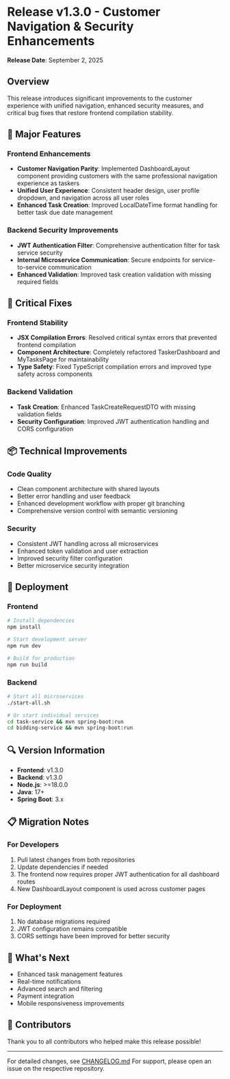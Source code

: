 # Release v1.3.0 - Customer Navigation & Security Enhancements

**Release Date**: September 2, 2025

## Overview

This release introduces significant improvements to the customer experience with unified navigation, enhanced security measures, and critical bug fixes that restore frontend compilation stability.

## 🎯 Major Features

### Frontend Enhancements
- **Customer Navigation Parity**: Implemented DashboardLayout component providing customers with the same professional navigation experience as taskers
- **Unified User Experience**: Consistent header design, user profile dropdown, and navigation across all user roles
- **Enhanced Task Creation**: Improved LocalDateTime format handling for better task due date management

### Backend Security Improvements
- **JWT Authentication Filter**: Comprehensive authentication filter for task service security
- **Internal Microservice Communication**: Secure endpoints for service-to-service communication
- **Enhanced Validation**: Improved task creation validation with missing required fields

## 🔧 Critical Fixes

### Frontend Stability
- **JSX Compilation Errors**: Resolved critical syntax errors that prevented frontend compilation
- **Component Architecture**: Completely refactored TaskerDashboard and MyTasksPage for maintainability
- **Type Safety**: Fixed TypeScript compilation errors and improved type safety across components

### Backend Validation
- **Task Creation**: Enhanced TaskCreateRequestDTO with missing validation fields
- **Security Configuration**: Improved JWT authentication handling and CORS configuration

## 📦 Technical Improvements

### Code Quality
- Clean component architecture with shared layouts
- Better error handling and user feedback
- Enhanced development workflow with proper git branching
- Comprehensive version control with semantic versioning

### Security
- Consistent JWT handling across all microservices
- Enhanced token validation and user extraction
- Improved security filter configuration
- Better microservice security integration

## 🚀 Deployment

### Frontend
```bash
# Install dependencies
npm install

# Start development server
npm run dev

# Build for production
npm run build
```

### Backend
```bash
# Start all microservices
./start-all.sh

# Or start individual services
cd task-service && mvn spring-boot:run
cd bidding-service && mvn spring-boot:run
```

## 🔍 Version Information

- **Frontend**: v1.3.0
- **Backend**: v1.3.0
- **Node.js**: >=18.0.0
- **Java**: 17+
- **Spring Boot**: 3.x

## 📋 Migration Notes

### For Developers
1. Pull latest changes from both repositories
2. Update dependencies if needed
3. The frontend now requires proper JWT authentication for all dashboard routes
4. New DashboardLayout component is used across customer pages

### For Deployment
1. No database migrations required
2. JWT configuration remains compatible
3. CORS settings have been improved for better security

## 🎉 What's Next

- Enhanced task management features
- Real-time notifications
- Advanced search and filtering
- Payment integration
- Mobile responsiveness improvements

## 🤝 Contributors

Thank you to all contributors who helped make this release possible!

---

For detailed changes, see [CHANGELOG.md](./CHANGELOG.md)
For support, please open an issue on the respective repository.
